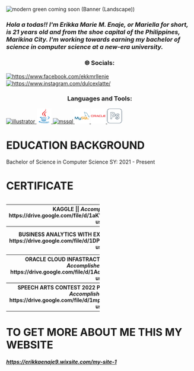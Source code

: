 ![modern green coming soon (Banner (Landscape))](https://github.com/ErikkaEnaje/ErikkaEnaje/assets/142382057/7b0cd59e-7637-41d4-9378-d691f8621981)
                                  
<h3 align="left"><i>Hola a todas!! I'm Erikka Marie M. Enaje, or Mariella for short, is 21 years old and from the shoe capital of the Philippines, Marikina City. I'm working towards earning my bachelor of science in computer science at a new-era university.</i></h3>

<h3 align="center">🌐 Socials:</h3>
<p align="left">
<a href="https://fb.com/https://www.facebook.com/ekkmrllenje" target="blank"><img align="center" src="https://raw.githubusercontent.com/rahuldkjain/github-profile-readme-generator/master/src/images/icons/Social/facebook.svg" alt="https://www.facebook.com/ekkmrllenje" height="30" width="40" /></a>
<a href="https://instagram.com/https://www.instagram.com/dulcexlatte/" target="blank"><img align="center" src="https://raw.githubusercontent.com/rahuldkjain/github-profile-readme-generator/master/src/images/icons/Social/instagram.svg" alt="https://www.instagram.com/dulcexlatte/" height="30" width="40" /></a>
</p>

<h3 align="center">Languages and Tools:</h3>
<p align="left"> <a href="https://www.adobe.com/in/products/illustrator.html" target="_blank" rel="noreferrer"> <img src="https://www.vectorlogo.zone/logos/adobe_illustrator/adobe_illustrator-icon.svg" alt="illustrator" width="40" height="40"/> </a> <a href="https://www.java.com" target="_blank" rel="noreferrer"> <img src="https://raw.githubusercontent.com/devicons/devicon/master/icons/java/java-original.svg" alt="java" width="40" height="40"/> </a> <a href="https://www.microsoft.com/en-us/sql-server" target="_blank" rel="noreferrer"> <img src="https://www.svgrepo.com/show/303229/microsoft-sql-server-logo.svg" alt="mssql" width="40" height="40"/> </a> <a href="https://www.mysql.com/" target="_blank" rel="noreferrer"> <img src="https://raw.githubusercontent.com/devicons/devicon/master/icons/mysql/mysql-original-wordmark.svg" alt="mysql" width="40" height="40"/> </a> <a href="https://www.oracle.com/" target="_blank" rel="noreferrer"> <img src="https://raw.githubusercontent.com/devicons/devicon/master/icons/oracle/oracle-original.svg" alt="oracle" width="40" height="40"/> </a> <a href="https://www.photoshop.com/en" target="_blank" rel="noreferrer"> <img src="https://raw.githubusercontent.com/devicons/devicon/master/icons/photoshop/photoshop-line.svg" alt="photoshop" width="40" height="40"/> </a> </p>

# EDUCATION BACKGROUND
<table style="width:50%">
<tr>
Bachelor of Science in Computer Science 
SY: 2021 - Present
</tr>

# CERTIFICATE
<table style="width:50%">
<tr>
<th>KAGGLE || <i>Accomplished: November 09, 2023</i>
https://drive.google.com/file/d/1aKVgpa_oRqj_aKGXZ4rvuYbCA9nwxPcm/view?usp=sharing</th>

<th>DATA ANALYTICS ESSENTIALS || Accomplished: October 12, 2023
https://drive.google.com/file/d/1-nNhEQhQqFIE9kwAZ0U_wAfNQRjSaRwE/view?usp=sharing</th>
</tr>

<tr>
<th>BUSINESS ANALYTICS WITH EXCEL || <i>Accomplished: September 7, 2023</i>
https://drive.google.com/file/d/1DP6kDOVRapIoeNfnk4SMFVBYtKcH6_h_/view?usp=sharing</th>

<th>ORACLE CLOUD INFASTRACTURE 2022 CERTIFIED FOUNDATIONS || <i>Accomplished: November 17, 2022</i>
https://catalog-education.oracle.com/pls/certview/sharebadge?id=8462A913D7A61E9CD1B1C87FCDE7D32270B692DE45747DE7AEF341051EB2235C&fbclid=IwAR32v9mkOHvDqjosZ-bqBviIH8TBWsMfGGQR9lv_ift7sxYM5Y2aDs0En7A</th>
</tr>

<tr>
<th>ORACLE CLOUD INFASTRACTURE 2022 CERTIFIED FOUNDATIONS || <i>Accomplished: November 25, 2022</i>
https://drive.google.com/file/d/1AqjIB1iU7_W1Hfqzmh0ctvFdL0gOM-cF/view?usp=sharing</th>

<th>SQL AND RELATIONAL DATABASE 101 || <i>Accomplished: October 29, 2022</i>
https://drive.google.com/file/d/19R_CmhkfzAzgS6iH29LEje7K85uX9rTZ/view?usp=sharing</th>
</tr>

<tr>
<th>SPEECH ARTS CONTEST 2022 Prelimanary Rounds: Manuscript Speech || <i>Accomplished: Febuary 28, 2022</i>
https://drive.google.com/file/d/1mpaxVzkyAO5BBXOoGgLi_XgtdCeuzRJz/view?usp=sharing</th>
</tr>
</table>

# TO GET MORE ABOUT ME THIS MY WEBSITE
##### https://erikkaenaje9.wixsite.com/my-site-1
